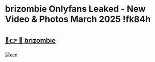 # brizombie Onlyfans Leaked - New Video & Photos March 2025 !fk84h

# <h2><a href="https://n58e2z.iuczelnia.edu.pl?title=brizombie&ref=fk84h">🔗👉 🔴 brizombie</a></h2>

[![acn](https://github.com/user-attachments/assets/0f9c940e-d8b0-45ae-aac7-cd30a18b3e1c)](https://n58e2z.iuczelnia.edu.pl?title=brizombie&ref=fk84h)

